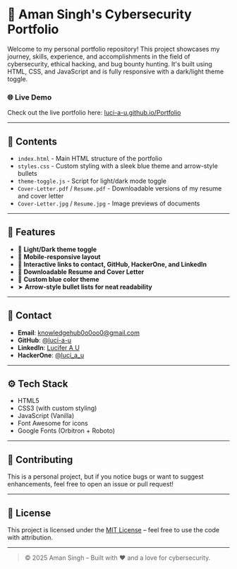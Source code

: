 # 💼 Aman Singh's Cybersecurity Portfolio

Welcome to my personal portfolio repository! This project showcases my journey, skills, experience, and accomplishments in the field of cybersecurity, ethical hacking, and bug bounty hunting. It's built using HTML, CSS, and JavaScript and is fully responsive with a dark/light theme toggle.

### 🌐 Live Demo
Check out the live portfolio here: [luci-a-u.github.io/Portfolio](https://luci-a-u.github.io/Portfolio)

---

## 📄 Contents

- `index.html` - Main HTML structure of the portfolio  
- `styles.css` - Custom styling with a sleek blue theme and arrow-style bullets  
- `theme-toggle.js` - Script for light/dark mode toggle  
- `Cover-Letter.pdf` / `Resume.pdf` - Downloadable versions of my resume and cover letter  
- `Cover-Letter.jpg` / `Resume.jpg` - Image previews of documents

---

## 📌 Features

- 🌙 **Light/Dark theme toggle**
- 📱 **Mobile-responsive layout**
- 🔗 **Interactive links to contact, GitHub, HackerOne, and LinkedIn**
- 📄 **Downloadable Resume and Cover Letter**
- 💙 **Custom blue color theme**
- ➤ **Arrow-style bullet lists for neat readability**

---

## 📧 Contact

- **Email**: [knowledgehub0o0oo0@gmail.com](mailto:knowledgehub0o0oo0@gmail.com)
- **GitHub**: [@luci-a-u](https://github.com/luci-a-u)  
- **LinkedIn**: [Lucifer A U](https://www.linkedin.com/in/lucifer-a-u/)  
- **HackerOne**: [@luci_a_u](https://hackerone.com/luci_a_u)

---

## ⚙️ Tech Stack

- HTML5  
- CSS3 (with custom styling)  
- JavaScript (Vanilla)  
- Font Awesome for icons  
- Google Fonts (Orbitron + Roboto)

---

## 📢 Contributing

This is a personal project, but if you notice bugs or want to suggest enhancements, feel free to open an issue or pull request!

---

## 📜 License

This project is licensed under the [MIT License](LICENSE) – feel free to use the code with attribution.

---

> © 2025 Aman Singh – Built with ❤️ and a love for cybersecurity.
